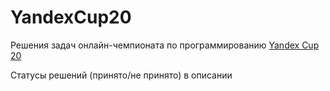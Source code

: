 # YandexCup20
Решения задач онлайн-чемпионата по программированию [Yandex Сup 20](https://contest.yandex.ru/yacup/)

Статусы решений (принято/не принято) в описании
